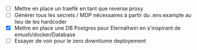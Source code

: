 - [ ] Mettre en place un traefik en tant que reverse proxy
- [ ] Générer tous les secrets / MDP nécessaires à partir du .env.example au lieu de les hardcoder
- [x] Mettre en place une DB Postgres pour Eternaltwin en s'inspirant de emush/docker/Database
- [ ] Essayer de voir pour le zero downtiume deployement
